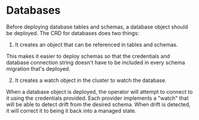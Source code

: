 # Databases

Before deploying database tables and schemas, a database object should be deployed. The CRD for databases does two things:

1. It creates an object that can be referenced in tables and schemas.

This makes it easier to deploy schemas so that the credentials and database connection string doesn't have to be included in every schema migration that's deployed.

2. It creates a watch object in the cluster to watch the database.

When a database object is deployed, the operator will attempt to connect to it using the credentials provided. Each provider implements a "watch" that will be able to detect drift from the desired schema. When drift is detected, it will correct it to being it back into a managed state.

